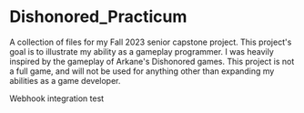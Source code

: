 # Dishonored_Practicum
A collection of files for my Fall 2023 senior capstone project.
This project's goal is to illustrate my ability as a gameplay programmer.
I was heavily inspired by the gameplay of Arkane's Dishonored games.
This project is not a full game, and will not be used for anything other than expanding my abilities as a game developer.


Webhook integration test
